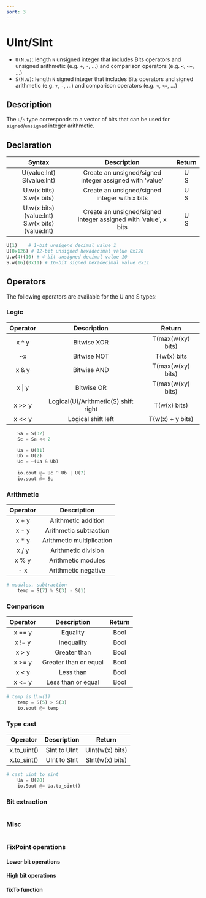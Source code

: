 ```yaml
---
sort: 3
---
```

# UInt/SInt
* `U(N.w)`: length `N` unsigned integer that includes Bits operators and
  unsigned arithmetic (e.g. `+`, `-`, ...) and comparison operators (e.g.
  `<`, `<=`, ...)
* `S(N.w)`: length `N` signed integer that includes Bits operators and
  signed arithmetic (e.g. `+`, `-`, ...) and comparison operators (e.g.
  `<`, `<=`, ...)

## Description
The `U`/`S` type corresponds to a vector of bits that can be used for `signed`/`unsigned` integer arithmetic.
## Declaration
|                      Syntax                       |                             Description                              |    Return    |
|:-------------------------------------------------:|:--------------------------------------------------------------------:|:------------:|
|           U(value:Int)<br/>S(value:Int)           |     Create an unsigned/signed <br/>integer assigned with ‘value’     |   U<br/>S    |
|            U.w(x bits)<br/>S.w(x bits)            |          Create an unsigned/signed <br/>integer with x bits          |   U<br/>S    |
| U.w(x bits)(value:Int)<br/>S.w(x bits)(value:Int) | Create an unsigned/signed <br/>integer assigned with ‘value’, x bits |   U<br/>S    |

```python
U(1)	# 1-bit unsigend decimal value 1
U(0x126) # 12-bit unsigned hexadecimal value 0x126
U.w(4)(10) # 4-bit unsigned decimal value 10
S.w(16)(0x11) # 16-bit signed hexadecimal value 0x11
```
## Operators

The following operators are available for the U and S types:
### Logic

|  Operator  |              Description              |      Return       |
|:----------:|:-------------------------------------:|:-----------------:|
|   x ^ y    |              Bitwise XOR              | T(max(w(xy) bits) |
|     ~x     |              Bitwise NOT              |    T(w(x) bits    |
|   x & y    |              Bitwise AND              | T(max(w(xy) bits) |
| x &#124; y |              Bitwise OR               | T(max(w(xy) bits) |
|   x >> y   | 	Logical(U)/Arithmetic(S) shift right |   T(w(x) bits)    |
|   x << y   |          	Logical shift left          | T(w(x) + y bits)  |

```python
    Sa = S(32)
    Sc = Sa << 2

    Ua = U(31)
    Ub = U(2)
    Uc = ~(Ua & Ub)
    
    io.cout @= Uc ^ Ub | U(7)
    io.sout @= Sc
```

### Arithmetic
| Operator |        Description        |
|:--------:|:-------------------------:|
|  x + y   |    Arithmetic addition    |
|  x - y   |  Arithmetic subtraction   |
|  x * y   | Arithmetic multiplication |
|  x / y   |    Arithmetic division    |
|  x % y   |    Arithmetic modules     |
|   - x    |    Arithmetic negative    |

```python
# modules, subtraction
    temp = S(7) % S(3) - S(1)
```

### Comparison
| Operator |      Description      | Return |
|:--------:|:---------------------:|:------:|
|  x == y  |       Equality        |  Bool  |
|  x != y  |      Inequality       |  Bool  |
|  x > y   |     Greater than      |  Bool  |
|  x >= y  | Greater than or equal |  Bool  |
|  x < y   |      	Less than       |  Bool  |
|  x <= y  |  	Less than or equal  |  Bool  |

```python
# temp is U.w(1)
    temp = S(5) > S(3)
    io.sout @= temp
```
### Type cast
|  Operator   | Description  |     Return      |
|:-----------:|:------------:|:---------------:|
| x.to_uint() | SInt to UInt | UInt(w(x) bits) |
| x.to_sint() | UInt to SInt | SInt(w(x) bits) |

```python
# cast uint to sint
    Ua = U(20)
    io.Sout @= Ua.to_sint()
```

### Bit extraction

```python
```

### Misc
```python

```

### FixPoint operations
#### Lower bit operations
#### High bit operations
#### fixTo function